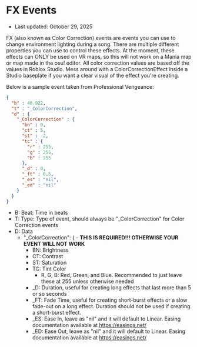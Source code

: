 # FX Events

- Last updated: October 29, 2025

FX (also known as Color Correction) events are events you can use to change environment lighting during a song. There are multiple different properties you can use to control these effects.
At the moment, these effects can ONLY be used on VR maps, so this will not work on a Mania map or map made in the osu! editor.
All color correction values are based off the values in Roblox Studio. Mess around with a ColorCorrectionEffect inside a Studio baseplate if you want a clear visual of the effect you're creating.

Below is a sample event taken from Professional Vengeance:
```json
{
  "b" : 40.922,
  "t" : "_ColorCorrection",
  "d" : {
    "_ColorCorrection" : {
      "bn" : 0,
      "ct" : 5,
      "st" : -2,
      "tc" : {
        "r" : 255,
        "g" : 255,
        "b" : 255
      },
      "_d" : 0,
      "_ft" : 0.5,
      "_es" : "nil",
      "_ed" : "nil"
    }
  }
}
```

- B: Beat: Time in beats
- T: Type: Type of event, should always be "_ColorCorrection" for Color Correction events
- D: Data
  - "_ColorCorrection": { - **THIS IS REQUIRED!!! OTHERWISE YOUR EVENT WILL NOT WORK**
    - BN: Brightness
    - CT: Contrast
    - ST: Saturation
    - TC: Tint Color
      - R, G, B: Red, Green, and Blue. Recommended to just leave these at 255 unless otherwise needed
    - _D: Duration, useful for creating long effects that last more than 5 or so seconds
    - _FT: Fade Time, useful for creating short-burst effects or a slow fade-out on a long effect. Duration should not be used if creating a short-burst effect.
    - _ES: Ease In, leave as "nil" and it will default to Linear. Easing documentation available at https://easings.net/
    - _ED: Ease Out, leave as "nil" and it will default to Linear. Easing documentation available at https://easings.net/
